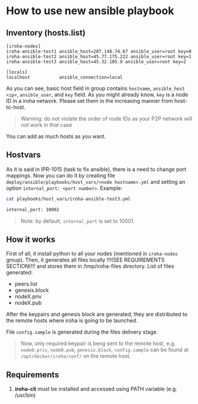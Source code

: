 # How to use new ansible playbook

## Inventory (hosts.list)
```
[iroha-nodes]
iroha-ansible-test1 ansible_host=207.148.74.67 ansible_user=root key=0
iroha-ansible-test2 ansible_host=45.77.175.222 ansible_user=root key=1
iroha-ansible-test3 ansible_host=45.32.105.9 ansible_user=root key=2

[locals]
localhost           ansible_connection=local
```

As you can see, basic host field in group contains `hostname`, `ansible_host <ip>`, `ansible_user`, and `key` field. As you might already know, `key` is a node ID in a iroha network. Please set them in the increasing manner from host-to-host.
> Warning: do not violate the order of node IDs as your P2P network will not work in that case

You can add as much hosts as you want.

## Hostvars

As it is said in IPR-1015 (task to fix ansible), there is a need to change port mappings. Now you can do it by creating file `deploy/ansible/playbooks/host_vars/<node hostname>.yml` and setting an option `internal_port: <port number>`. Example:

```bash
cat playbooks/host_vars/iroha-ansible-test3.yml

internal_port: 10002
```
> Note: by default, `internal_port` is set to 10001.


## How it works

First of all, it install python to all your nodes (mentioned in `iroha-nodes` group). 
Then, it generates all files locally !!!(SEE REQUIREMENTS SECTION)!!! and stores them in /tmp/iroha-files directory. List of files generated:
- peers.list
- genesis.block
- nodeX.priv
- nodeX.pub


After the keypairs and genesis block are generated, they are distributed to the remote hosts where iroha is going to be launched.

File `config.sample` is generated during the files delivery stage. 
> Now, only required keypair is beng sent to the remote host, e.g. `node0.priv`, `node0.pub`, `genesis.block`, `config.sample` can be found at `/opt/docker/iroha/conf/` on the remote host.

## Requirements
1) **iroha-cli** must be installed and accessed using PATH variable (e.g. /usr/bin)